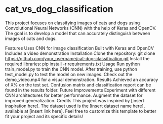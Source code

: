 # cat_vs_dog_classification
This project focuses on classifying images of cats and dogs using Convolutional Neural Networks (CNN) with the help of Keras and OpenCV. The goal is to develop a model that can accurately distinguish between images of cats and dogs.

Features
Uses CNN for image classification
Built with Keras and OpenCV
Includes a video demonstration
Installation
Clone the repository: git clone https://github.com/your_username/cat-dog-classification.git
Install the required libraries: pip install -r requirements.txt
Usage
Run python train_model.py to train the CNN model.
After training, use python test_model.py to test the model on new images.
Check out the demo_video.mp4 for a visual demonstration.
Results
Achieved an accuracy of X% on the test set.
Confusion matrix and classification report can be found in the results folder.
Future Improvements
Experiment with different CNN architectures for better performance.
Augment the dataset for improved generalization.
Credits
This project was inspired by [insert inspiration here].
The dataset used is the [insert dataset name here], available at [insert link here].
Feel free to customize this template to better fit your project and its specific details!





